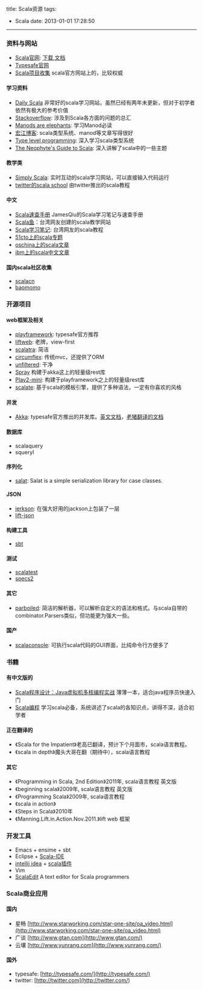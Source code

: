 title: Scala资源
tags:
  - Scala
date: 2013-01-01 17:28:50
---

### 资料与网站

*   [Scala官网](http://scala-lang.org/): [下载](http://www.scala-lang.org/downloads),[文档](http://www.scala-lang.org/api/current/index.html)
*   [Typesafe官网](http://typesafe.com/)
*   [Scala项目收集](https://wiki.scala-lang.org/display/SW/Tools+and+Libraries#ToolsandLibraries-Messaging) scala官方网站上的，比较权威

#### 学习资料

*   [Daily Scala](http://daily-scala.blogspot.com/) 非常好的scala学习网站，虽然已经有两年未更新，但对于初学者依然有极大的参考价值
*   [Stackoverflow](http://stackoverflow.com/tags/scala/info): 涉及到Scala各方面的问题的总汇
*   [Manods are elephants](http://james-iry.blogspot.com/2007/09/monads-are-elephants-part-1.html): 学习Manod必读
*   [宏江博客](http://hongjiang.info/scala): scala类型系统、manod等文章写得很好
*   [Type level programming](http://apocalisp.wordpress.com/2010/06/08/type-level-programming-in-scala/): 深入学习scala类型系统
*   [The Neophyte's Guide to Scala](http://danielwestheide.com/scala/neophytes.html): 深入讲解了scala中的一些主题

#### 教学类

*   [Simply Scala](http://www.simplyscala.com/): 实时互动的scala学习网站，可以直接输入代码运行
*   [twitter的scala school](http://twitter.github.com/scala_school/index.html) 由twitter推出的scala教程

#### 中文

*   [Scala速查手册](http://qiujj.com/static/Scala-Handbook.htm) JamesQiu的Scala学习笔记与速查手册
*   [Scala鱼](http://scala.wisdomfish.org/)：台湾网友创建的scala教学网站
*   [Scala学习笔记](http://caterpillar.onlyfun.net/Gossip/Scala/index.html): 台湾网友的scala教程
*   [51cto上的scala专题](http://developer.51cto.com/art/200906/127830.htm)
*   [oschina上的scala文章](http://www.oschina.net/search?scope=blog&amp;q=scala)
*   [ibm上的scala中文文章](http://www.ibm.com/search/csass/search/?q=scala&amp;co=us&amp;lo=zh-simplified&amp;ibm-submit.x=8&amp;ibm-submit.y=18&amp;sn=&amp;lang=en&amp;cc=US&amp;en=utf&amp;hpp=)

#### 国内scala社区收集

*   [scalacn](http://www.scalacn.com/)
*   [baomomo](http://baomomo.com/)

### 开源项目

#### web框架及相关

*   [playframework](http://playframework.org/): typesafe官方推荐
*   [liftweb](http://liftweb.net/): 老牌，view-first
*   [scalatra](http://scalatra.org/): 简洁
*   [circumflex](http://circumflex.ru/): 传统mvc，还提供了ORM
*   [unfiltered](http://unfiltered.databinder.net/Unfiltered.html): 干净
*   [Spray](http://spray.cc/) 构建于akka这上的轻量级rest库
*   [Play2-mini](https://github.com/typesafehub/play2-mini/): 构建于playframework之上的轻量级rest库
*   [scalate](http://scalate.fusesource.org/): 基于scala的模板引擎，提供了多种语法，一定有你喜欢的风格

#### 并发

*   [Akka](http://akka.io/): typesafe官方推出的并发库。[英文文档](http://akka.io/docs/)，[老猪翻译的文档](http://www.gtan.com/akka_doc/intro/what-is-akka.html)

#### 数据库

*   scalaquery
*   squeryl

#### 序列化

*   [salat](https://github.com/novus/salat): Salat is a simple serialization library for case classes.

#### JSON

*   [jerkson](https://github.com/codahale/jerkson/): 在强大好用的jackson上包装了一层
*   [lift-json](https://github.com/lift/lift/tree/master/framework/lift-base/lift-json/)

#### 构建工具

*   [sbt](https://github.com/harrah/xsbt/wiki)

#### 测试

*   [scalatest](http://www.scalatest.org/)
*   [specs2](http://etorreborre.github.com/specs2/)

#### 其它

*   [parboiled](http://parboiled.org/): 简洁的解析器，可以解析自定义的语法和格式。与scala自带的combinator.Parsers类似，但功能更为强大一些。

#### 国产

*   [scalaconsole](https://bitbucket.org/centaur/scalaconsole/wiki/Home): 可执行scala代码的GUI界面，比纯命令行方便多了

### 书籍

#### 有中文版的

*   [Scala程序设计：Java虚拟机多核编程实战](http://book.douban.com/subject/4909629/) 薄薄一本，适合java程序员快速入门
*   [Scala编程](http://book.douban.com/subject/5377415/) 学习scala必备，系统讲述了scala的各知识点，讲得不深，适合初学者

#### 正在翻译的

*   《Scala for the Impatient》老高已翻译，预计下个月面市，scala语言教程。
*   《scala in depth》魔头大哥在翻（期待中），scala语言教程

#### 其它

*   《Programming in Scala, 2nd Edition》2011年, scala语言教程 英文版
*   《beginning scala》2009年, scala语言教程 英文版
*   《Programming Scala》2009年, scala语言教程
*   《scala in action》
*   《Steps in Scala》2010年
*   《Manning.Lift.in.Action.Nov.2011.》lift web 框架

### 开发工具

*   Emacs + ensime + sbt
*   Eclipse + [Scala-IDE](http://scala-ide.org/)
*   [intellij idea](http://www.jetbrains.com/idea/) + [scala插件](http://confluence.jetbrains.net/display/SCA/Scala+Plugin+for+IntelliJ+IDEA)
*   Vim
*   [ScalaEdit](http://code.google.com/p/scala-edit/) A text editor for Scala programmers

### Scala商业应用

#### 国内

*   星畅 [http://www.starworking.com/star-one-site/oa_video.html](http://www.starworking.com/star-one-site/oa_video.html)
*   广谈 [http://www.gtan.com](http://www.gtan.com/)
*   云壤 [http://www.yunrang.com](http://www.yunrang.com/)

#### 国外

*   typesafe: [http://typesafe.com/](http://typesafe.com/)
*   twitter: [http://twitter.com](http://twitter.com/)